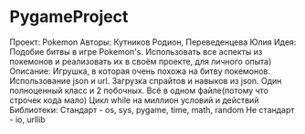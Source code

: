 # PygameProject
Проект: Pokemon
Авторы: Кутников Родион, Переведенцева Юлия
Идея: Подобие битвы в игре Pokemon's.
  Использовать все аспекты из покемонов и реализовать их в своём проекте, для личного опыта)
Описание:
Игрушка, в которая очень похожа на битву покемонов.
Использование json и url.
Загрузка спрайтов и навыков из json.
Один полноценный класс и 2 побочных.
Всё в одном файле(потому что строчек кода мало)
Цикл while на миллион условий и действий
Библиотеки:
Стандарт - os, sys, pygame, time, math, random
Не стандарт - io, urllib
